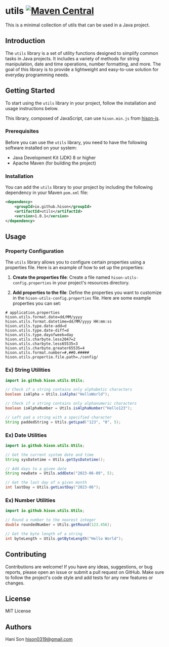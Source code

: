 # utils [![Maven Central](https://img.shields.io/maven-central/v/io.github.hisondev/utils.svg?label=Maven%20Central)](https://mvnrepository.com/artifact/io.github.hisondev/utils)
This is a minimal collection of utils that can be used in a Java project.

## Introduction
The `utils` library is a set of utility functions designed to simplify common tasks in Java projects. It includes a variety of methods for string manipulation, date and time operations, number formatting, and more. The goal of this library is to provide a lightweight and easy-to-use solution for everyday programming needs.

## Getting Started
To start using the `utils` library in your project, follow the installation and usage instructions below.

This library, composed of JavaScript, can use `hison.min.js` from [hison-js](https://github.com/hisondev/hison-js).

### Prerequisites
Before you can use the `utils` library, you need to have the following software installed on your system:
- Java Development Kit (JDK) 8 or higher
- Apache Maven (for building the project)

### Installation
You can add the `utils` library to your project by including the following dependency in your Maven `pom.xml` file:

```xml
<dependency>
    <groupId>io.github.hison</groupId>
    <artifactId>utils</artifactId>
    <version>1.0.1</version>
</dependency>
```

## Usage
### Property Configuration
The `utils` library allows you to configure certain properties using a properties file. Here is an example of how to set up the properties:

1. **Create the properties file**:
Create a file named `hison-utils-config.properties` in your project's resources directory.

2. **Add properties to the file**:
Define the properties you want to customize in the `hison-utils-config.properties` file. Here are some example properties you can set:

```properties
# application.properties
hison.utils.format.date=dd/MM/yyyy
hison.utils.format.datetime=dd/MM/yyyy HH:mm:ss
hison.utils.type.date-add=d
hison.utils.type.date-diff=d
hison.utils.type.dayofweek=day
hison.utils.charbyte.less2047=2
hison.utils.charbyte.less65535=3
hison.utils.charbyte.greater65535=4
hison.utils.format.number=#,##0.##### 
hison.utils.propertie.file.path=./config/
```

### Ex) String Utilities
```java
import io.github.hison.utils.Utils;

// Check if a string contains only alphabetic characters
boolean isAlpha = Utils.isAlpha("HelloWorld");

// Check if a string contains only alphanumeric characters
boolean isAlphaNumber = Utils.isAlphaNumber("Hello123");

// Left pad a string with a specified character
String paddedString = Utils.getLpad("123", "0", 5);
```

### Ex) Date Utilities
```java
import io.github.hison.utils.Utils;

// Get the current system date and time
String sysDatetime = Utils.getSysDatetime();

// Add days to a given date
String newDate = Utils.addDate("2023-06-09", 5);

// Get the last day of a given month
int lastDay = Utils.getLastDay("2023-06");
```

### Ex) Number Utilities
```java
import io.github.hison.utils.Utils;

// Round a number to the nearest integer
double roundedNumber = Utils.getRound(123.456);

// Get the byte length of a string
int byteLength = Utils.getByteLength("Hello World");
```

## Contributing
Contributions are welcome! If you have any ideas, suggestions, or bug reports, please open an issue or submit a pull request on GitHub. Make sure to follow the project's code style and add tests for any new features or changes.

## License
MIT License

## Authors
Hani Son
hison0319@gmail.com
